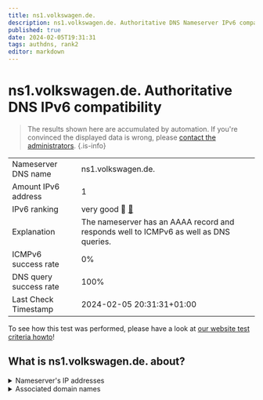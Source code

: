 ```yaml
---
title: ns1.volkswagen.de.
description: ns1.volkswagen.de. Authoritative DNS Nameserver IPv6 compatibility
published: true
date: 2024-02-05T19:31:31
tags: authdns, rank2
editor: markdown
---
```


# ns1.volkswagen.de. Authoritative DNS IPv6 compatibility

> The results shown here are accumulated by automation. If you're convinced the displayed data is wrong, please [contact the administrators](/howto/chat). 
{.is-info}




|   |   |
| - | - |
| Nameserver DNS name | ns1.volkswagen.de.
| Amount IPv6 address | 1
| IPv6 ranking | very good :2nd_place_medal: [🔗](/howto/ranking) |
| Explanation | The nameserver has an AAAA record and responds well to ICMPv6 as well as DNS queries. |
| ICMPv6 success rate | 0%|
| DNS query success rate | 100% |
| Last Check Timestamp | 2024-02-05 20:31:31+01:00 |

To see how this test was performed, please have a look at [our website test criteria howto](/howto/testcriteria/authdns)!


## What is ns1.volkswagen.de. about?




<details>
<summary>Nameserver's IP addresses</summary>

2a01:4dc0:4:201::1401

</details>



<details>
<summary>Associated domain names</summary>

www.volkswagen-group.com

</details>
